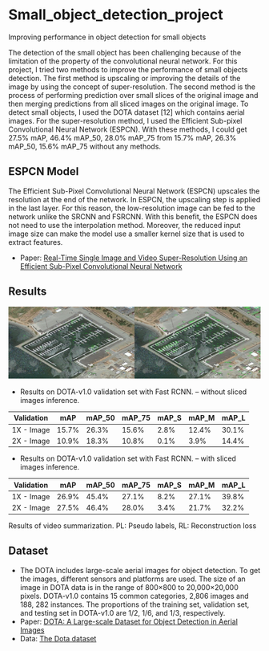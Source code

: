 # Small_object_detection_project
Improving performance in object detection for small objects

The detection of the small object has been challenging because of the limitation of the property of the convolutional neural network. For this project, I tried two methods to improve the performance of small objects detection. The first method is upscaling or improving the details of the image by using the concept of super-resolution. The second method is the process of performing prediction over small slices of the original image and then merging predictions from all sliced images on the original image. To detect small objects, I used the DOTA dataset [12] which contains aerial images. For the super-resolution method, I used the Efficient Sub-pixel Convolutional Neural Network (ESPCN). With these methods, I could get 27.5% mAP, 46.4% mAP_50, 28.0% mAP_75 from 15.7% mAP, 26.3% mAP_50, 15.6% mAP_75 without any methods.

## ESPCN Model
The Efficient Sub-Pixel Convolutional Neural Network (ESPCN) upscales the resolution at the end of the network. In ESPCN, the upscaling step is applied in the last layer. For this reason, the low-resolution image can be fed to the network unlike the SRCNN and FSRCNN. With this benefit, the ESPCN does not need to use the interpolation method. Moreover, the reduced input image size can make the model use a smaller kernel size that is used to extract features.

- Paper: [Real-Time Single Image and Video Super-Resolution Using an Efficient Sub-Pixel Convolutional Neural Network](https://arxiv.org/pdf/1609.05158.pdf)

## Results
![result](/data/Picture1.png)

- Results on DOTA-v1.0 validation set with Fast RCNN. – without sliced images inference.

| Validation | mAP | mAP_50 | mAP_75 | mAP_S | mAP_M | mAP_L |
| ---------- | ---------- | ---------- | ---------- | ---------- | ---------- | ---------- |
| 1X - Image | 15.7% | 26.3% | 15.6% | 2.8% | 12.4% | 30.1% |
| 2X - Image | 10.9% | 18.3% | 10.8% | 0.1% | 3.9% | 14.4% |

- Results on DOTA-v1.0 validation set with Fast RCNN. – with sliced images inference.

| Validation | mAP | mAP_50 | mAP_75 | mAP_S | mAP_M | mAP_L |
| ---------- | ---------- | ---------- | ---------- | ---------- | ---------- | ---------- |
| 1X - Image | 26.9% | 45.4% | 27.1% | 8.2% | 27.1% | 39.8% |
| 2X - Image | 27.5% | 46.4% | 28.0% | 3.4% | 21.7% | 32.2% |

Results of video summarization. PL: Pseudo labels, RL: Reconstruction loss

## Dataset
- The DOTA includes large-scale aerial images for object detection. To get the images, different sensors and platforms are used. The size of an image in DOTA data is in the range of 800×800 to 20,000×20,000 pixels. DOTA-v1.0 contains 15 common categories, 2,806 images and 188, 282 instances. The proportions of the training set, validation set, and testing set in DOTA-v1.0 are 1/2, 1/6, and 1/3, respectively.
- Paper: [DOTA: A Large-scale Dataset for Object Detection in Aerial Images](https://openaccess.thecvf.com/content_cvpr_2018/papers/Xia_DOTA_A_Large-Scale_CVPR_2018_paper.pdf)
- Data: [The Dota dataset](https://captain-whu.github.io/DOTA/dataset.html)
